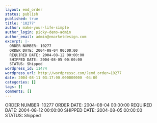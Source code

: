 ```yaml
---
layout: emd_order
status: publish
published: true
title: '10277'
author: make-your-life-simple
author_login: picky-demo-admin
author_email: admin@emarketdesign.com
excerpt: |-
  ORDER NUMBER: 10277
  ORDER DATE: 2004-08-04 00:00:00
  REQUIRED DATE: 2004-08-12 00:00:00
  SHIPPED DATE: 2004-08-05 00:00:00
  STATUS: Shipped
wordpress_id: 11474
wordpress_url: http://wordpressc.com/?emd_order=10277
date: 2004-08-11 03:17:00.000000000 -04:00
categories: []
tags: []
comments: []
---
```

ORDER NUMBER: 10277
ORDER DATE: 2004-08-04 00:00:00
REQUIRED DATE: 2004-08-12 00:00:00
SHIPPED DATE: 2004-08-05 00:00:00
STATUS: Shipped
